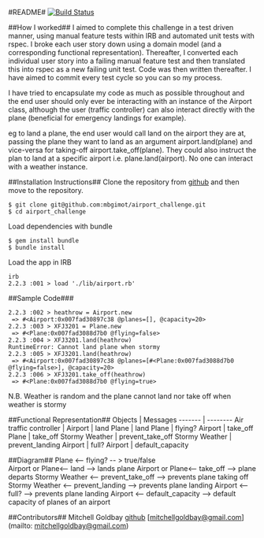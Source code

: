 #README#
[![Build Status](https://travis-ci.org/makersacademy/airport_challenge.svg?branch=master)](https://travis-ci.org/makersacademy/airport_challenge)

##How I worked##
I aimed to complete this challenge in a test driven manner, using manual feature tests within IRB and automated unit tests with rspec. I broke each user story down using a domain model (and a corresponding functional representation). Thereafter, I converted each individual user story into a failing manual feature test and then translated this into rspec as a new failing unit test. Code was then written thereafter. I have aimed to commit every test cycle so you can so my process.

I have tried to encapsulate my code as much as possible throughout and the end user should only ever be interacting with an instance of the Airport class, although the user (traffic controller) can also interact directly with the plane (beneficial for emergency landings for example).

eg to land a plane, the end user would call land on the airport they are at, passing the plane they want to land as an argument airport.land(plane) and vice-versa for taking-off airport.take_off(plane). They could also instruct the plan to land at a specific airport i.e. plane.land(airport). No one can interact with a weather instance.

##Installation Instructions##
Clone the repository from [github](https://github.com/mbgimot/airport_challenge) and then move to the repository.

```
$ git clone git@github.com:mbgimot/airport_challenge.git
$ cd airport_challenge
```

Load dependencies with bundle
```
$ gem install bundle
$ bundle install
```

Load the app in IRB
```
irb
2.2.3 :001 > load './lib/airport.rb'
```

##Sample Code###
```
2.2.3 :002 > heathrow = Airport.new
 => #<Airport:0x007fad30897c38 @planes=[], @capacity=20>
2.2.3 :003 > XFJ3201 = Plane.new
 => #<Plane:0x007fad3088d7b0 @flying=false>
2.2.3 :004 > XFJ3201.land(heathrow)
RuntimeError: Cannot land plane when stormy
2.2.3 :005 > XFJ3201.land(heathrow)
 => #<Airport:0x007fad30897c38 @planes=[#<Plane:0x007fad3088d7b0 @flying=false>], @capacity=20>
2.2.3 :006 > XFJ3201.take_off(heathrow)
 => #<Plane:0x007fad3088d7b0 @flying=true>
 ```

 N.B. Weather is random and the plane cannot land nor take off when weather is stormy

##Functional Representation##
Objects | Messages
------- | --------
Air traffic controller |
Airport | land
Plane | land
Plane | flying?
Airport | take_off
Plane | take_off
Stormy Weather | prevent_take_off
Stormy Weather | prevent_landing
Airport | full?
Airport | default_capacity


##Diagram##
Plane <-- flying? -- > true/false  
Airport or Plane<-- land --> lands plane
Airport or Plane<-- take_off --> plane departs
Stormy Weather <-- prevent_take_off --> prevents plane taking off
Stormy Weather <-- prevent_landing --> prevents plane landing
Airport <-- full? --> prevents plane landing
Airport <-- default_capacity --> default capacity of planes of an airport

##Contributors##
Mitchell Goldbay [github](https://github.com/mbgimot/) [mitchellgoldbay@gmail.com](mailto: mitchellgoldbay@gmail.com)
